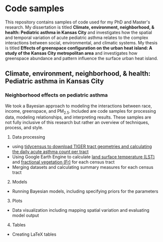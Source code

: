 # Code samples

This repository contains samples of code used for my PhD and Master's research. My dissertation is titled **Climate, environment, neighborhood, & health: Pediatric asthma in Kansas City** and investigates how the spatial and temporal variation of acute pediatric asthma relates to the complex interactions between social, environmental, and climatic systems. My thesis is titled **Effects of greenspace configuration on the urban heat island: A study of the Kansas City metropolitan area** and investigates how greenspace abundance and pattern influence the surface urban heat island.

## Climate, environment, neighborhood, & health: Pediatric asthma in Kansas City

### Neighborhood effects on pediatric asthma

We took a Bayesian approach to modeling the interactions between race, income, greenspace, and PM<sub>2.5</sub>. Included are code samples for processing data, modeling relationships, and interpreting results. These samples are not fully inclusive of this research but rather an overview of techniques, process, and style.

1. Data processing
  - using [tidycensus to download TIGER tract geometries and calculating the daily acute asthma count per tract](spatial-diss/asthma_tracts.R)
  - Using Google Earth Engine to calculate [land surface temperature (LST)](spatial-diss/daily_LST_tracts.R) and [fractional vegetation (Fr)](spatial-diss/daily_Fr_tracts.R) for each census tract
  - Merging datasets and calculating summary measures for each census tract

2. Models
  - Running Bayesian models, including specifying priors for the parameters
  
3. Plots
  - Data visualization including mapping spatial variation and evaluating model output

4. Tables
  - Creating LaTeX tables




